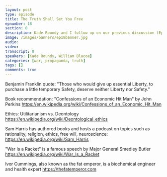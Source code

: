 ```yaml
---
layout: post
type: episode
title: The Truth Shall Set You Free
epnumber: 18
section: 0
description: Kade Roundy and I follow up on our previous discussion (Ep. 10) about the principles of libertarian, government, war, ethics and societal values. We approach these topics in the context of humanity's vulnerability to deception. People's beliefs and behaviours can be manipulated by messages of false history, false news-reporting, false scientific publishing, etc. Through various historic examples and personal experiences we reason about ways to rise above the lies and perceive the world in its true form.
image: /images/banners/ep18banner.jpg
audio: 
video: 
transcript: 0
speakers: [Kade Roundy, William Blacoe]
categories: [war, propaganda, truth]
tags: []
comments: true
---
```

Benjamin Franklin quote:
"Those who would give up essential Liberty, to purchase a little temporary Safety, deserve neither Liberty nor Safety."

Book recommendation: "Confessions of an Economic Hit Man" by John Perkins
<a href="https://en.wikipedia.org/wiki/Confessions_of_an_Economic_Hit_Man">https://en.wikipedia.org/wiki/Confessions_of_an_Economic_Hit_Man</a>

Ethics: Utilitarianism vs. Deontology
<a href="https://en.wikipedia.org/wiki/Deontological_ethics">https://en.wikipedia.org/wiki/Deontological_ethics</a>

Sam Harris has authored books and hosts a podcast on topics such as rationality, religion, ethics, free will, neuroscience:
<a href="https://en.wikipedia.org/wiki/Sam_Harris">https://en.wikipedia.org/wiki/Sam_Harris</a>

"War Is a Racket" is a famous speech by Major General Smedley Butler
<a href="https://en.wikipedia.org/wiki/War_Is_a_Racket">https://en.wikipedia.org/wiki/War_Is_a_Racket</a>

Ivor Cummings, also known as the fat emperor, is a biochemical engineer and health expert
<a href="https://thefatemperor.com/">https://thefatemperor.com</a>